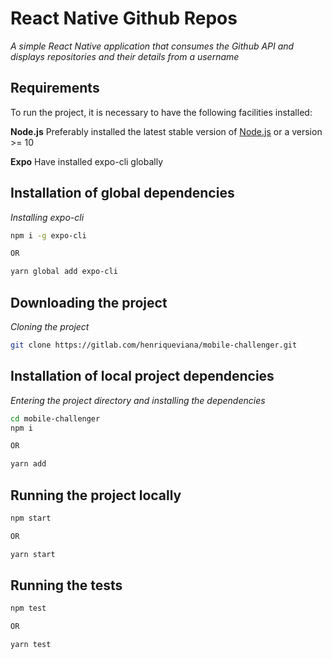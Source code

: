 # React Native Github Repos

*A simple React Native application that consumes the Github API and displays repositories and their details from a username*

## Requirements

To run the project, it is necessary to have the following facilities installed:

**Node.js** Preferably installed the latest stable version of  [Node.js](https://nodejs.org/en/download/) or a version >= 10

**Expo** Have installed expo-cli globally

## Installation of global dependencies

*Installing  expo-cli*

```sh
npm i -g expo-cli

OR

yarn global add expo-cli
```

## Downloading the project

*Cloning the project*

```sh
git clone https://gitlab.com/henriqueviana/mobile-challenger.git
```

## Installation of local project dependencies

*Entering the project directory and installing the dependencies*

```sh
cd mobile-challenger
npm i

OR

yarn add
```

## Running the project locally

```sh
npm start

OR

yarn start
```

## Running the tests

```sh
npm test

OR

yarn test
```